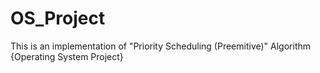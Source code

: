 # OS_Project
This is an implementation of "Priority Scheduling (Preemitive)" Algorithm {Operating System Project}
